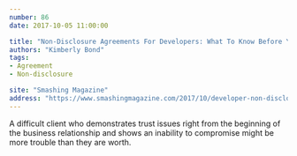 ```yaml
---
number: 86
date: 2017-10-05 11:00:00

title: "Non-Disclosure Agreements For Developers: What To Know Before You Sign"
authors: "Kimberly Bond"
tags:
- Agreement
- Non-disclosure

site: "Smashing Magazine"
address: "https://www.smashingmagazine.com/2017/10/developer-non-disclosure-agreements/"
---
```


A difficult client who demonstrates trust issues right from the beginning of the business relationship and shows an inability to compromise might be more trouble than they are worth.
